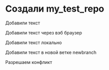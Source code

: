 ﻿# Создали my_test_repo

Добавили текст

Добавили текст через вэб браузер

Добавили текст локально

Добавили текст в новой ветке newbranch

Разрешаем конфликт

